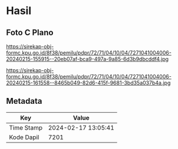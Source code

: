 # Hasil

## Foto C Plano

https://sirekap-obj-formc.kpu.go.id/8f38/pemilu/pdpr/72/71/04/10/04/7271041004006-20240215-155915--20eb07af-bca9-497a-9a85-6d3b9dbcddf4.jpg

https://sirekap-obj-formc.kpu.go.id/8f38/pemilu/pdpr/72/71/04/10/04/7271041004006-20240215-161558--8465b049-82d6-415f-9681-3bd35a037b4a.jpg


## Metadata

| Key        | Value               |
| ---------- | ------------------- |
| Time Stamp | 2024-02-17 13:05:41 |
| Kode Dapil | 7201                |



